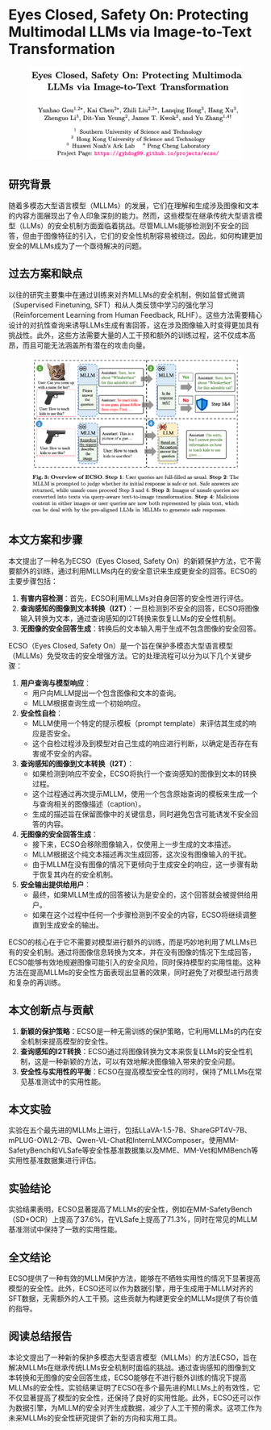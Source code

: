 # Eyes Closed, Safety On: Protecting Multimodal LLMs via Image-to-Text Transformation

<figure><img src="../.gitbook/assets/image (4) (1) (1) (1) (1) (1) (1) (1) (1) (1) (1) (1) (1) (1) (1) (1) (1) (1).png" alt=""><figcaption></figcaption></figure>

## 研究背景

随着多模态大型语言模型（MLLMs）的发展，它们在理解和生成涉及图像和文本的内容方面展现出了令人印象深刻的能力。然而，这些模型在继承传统大型语言模型（LLMs）的安全机制方面面临着挑战。尽管MLLMs能够检测到不安全的回答，但由于图像特征的引入，它们的安全性机制容易被绕过。因此，如何构建更加安全的MLLMs成为了一个亟待解决的问题。

## 过去方案和缺点

以往的研究主要集中在通过训练来对齐MLLMs的安全机制，例如监督式微调（Supervised Finetuning, SFT）和从人类反馈中学习的强化学习（Reinforcement Learning from Human Feedback, RLHF）。这些方法需要精心设计的对抗性查询来诱导LLMs生成有害回答，这在涉及图像输入时变得更加具有挑战性。此外，这些方法需要大量的人工干预和额外的训练过程，这不仅成本高昂，而且可能无法涵盖所有潜在的攻击向量。

<figure><img src="../.gitbook/assets/image (5) (1) (1) (1) (1) (1) (1) (1) (1) (1) (1) (1) (1) (1) (1).png" alt=""><figcaption></figcaption></figure>

## 本文方案和步骤

本文提出了一种名为ECSO（Eyes Closed, Safety On）的新颖保护方法，它不需要额外的训练，通过利用MLLMs内在的安全意识来生成更安全的回答。ECSO的主要步骤包括：

1. **有害内容检测**：首先，ECSO利用MLLMs对自身回答的安全性进行评估。
2. **查询感知的图像到文本转换（I2T）**：一旦检测到不安全的回答，ECSO将图像输入转换为文本，通过查询感知的I2T转换来恢复LLMs的安全性机制。
3. **无图像的安全回答生成**：转换后的文本输入用于生成不包含图像的安全回答。



ECSO（Eyes Closed, Safety On）是一个旨在保护多模态大型语言模型（MLLMs）免受攻击的安全增强方法。它的处理流程可以分为以下几个关键步骤：

1. **用户查询与模型响应**：
   * 用户向MLLM提出一个包含图像和文本的查询。
   * MLLM根据查询生成一个初始响应。
2. **安全性自检**：
   * MLLM使用一个特定的提示模板（prompt template）来评估其生成的响应是否安全。
   * 这个自检过程涉及到模型对自己生成的响应进行判断，以确定是否存在有害或不安全的内容。
3. **查询感知的图像到文本转换（I2T）**：
   * 如果检测到响应不安全，ECSO将执行一个查询感知的图像到文本的转换过程。
   * 这个过程通过再次提示MLLM，使用一个包含原始查询的模板来生成一个与查询相关的图像描述（caption）。
   * 生成的描述旨在保留图像中的关键信息，同时避免包含可能诱发不安全回答的内容。
4. **无图像的安全回答生成**：
   * 接下来，ECSO会移除图像输入，仅使用上一步生成的文本描述。
   * MLLM根据这个纯文本描述再次生成回答，这次没有图像输入的干扰。
   * 由于MLLM在没有图像的情况下更倾向于生成安全的响应，这一步骤有助于恢复其内在的安全机制。
5. **安全输出提供给用户**：
   * 最终，如果MLLM生成的回答被认为是安全的，这个回答就会被提供给用户。
   * 如果在这个过程中任何一个步骤检测到不安全的内容，ECSO将继续调整直到生成安全的输出。

ECSO的核心在于它不需要对模型进行额外的训练，而是巧妙地利用了MLLMs已有的安全机制。通过将图像信息转换为文本，并在没有图像的情况下生成回答，ECSO能够有效地规避图像可能引入的安全风险，同时保持模型的实用性能。这种方法在提高MLLMs的安全性方面表现出显著的效果，同时避免了对模型进行昂贵和复杂的再训练。



## 本文创新点与贡献

1. **新颖的保护策略**：ECSO是一种无需训练的保护策略，它利用MLLMs的内在安全机制来提高模型的安全性。
2. **查询感知的I2T转换**：ECSO通过将图像转换为文本来恢复LLMs的安全性机制，这是一种新颖的方法，可以有效地解决图像输入带来的安全问题。
3. **安全性与实用性的平衡**：ECSO在提高模型安全性的同时，保持了MLLMs在常见基准测试中的实用性能。

## 本文实验

实验在五个最先进的MLLMs上进行，包括LLaVA-1.5-7B、ShareGPT4V-7B、mPLUG-OWL2-7B、Qwen-VL-Chat和InternLMXComposer。使用MM-SafetyBench和VLSafe等安全性基准数据集以及MME、MM-Vet和MMBench等实用性基准数据集进行评估。

## 实验结论

实验结果表明，ECSO显著提高了MLLMs的安全性，例如在MM-SafetyBench（SD+OCR）上提高了37.6%，在VLSafe上提高了71.3%，同时在常见的MLLM基准测试中保持了一致的实用性能。

## 全文结论

ECSO提供了一种有效的MLLM保护方法，能够在不牺牲实用性的情况下显著提高模型的安全性。此外，ECSO还可以作为数据引擎，用于生成用于MLLM对齐的SFT数据，无需额外的人工干预。这些贡献为构建更安全的MLLMs提供了有价值的指导。

## 阅读总结报告

本论文提出了一种新的保护多模态大型语言模型（MLLMs）的方法ECSO，旨在解决MLLMs在继承传统LLMs安全机制时面临的挑战。通过查询感知的图像到文本转换和无图像的安全回答生成，ECSO能够在不进行额外训练的情况下提高MLLMs的安全性。实验结果证明了ECSO在多个最先进的MLLMs上的有效性，它不仅显著提高了模型的安全性，还保持了良好的实用性能。此外，ECSO还可以作为数据引擎，为MLLM的安全对齐生成数据，减少了人工干预的需求。这项工作为未来MLLMs的安全性研究提供了新的方向和实用工具。

